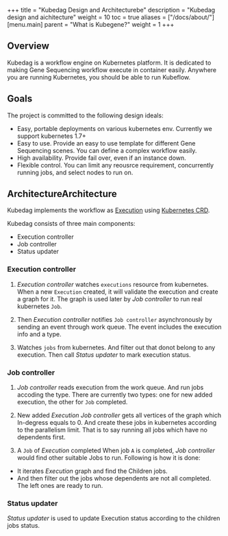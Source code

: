 +++
title = "Kubedag Design and Architecturebe"
description = "Kubedag design and aichitecture"
weight = 10
toc = true
aliases = ["/docs/about/"]
[menu.main]
  parent = "What is Kubegene?"
  weight = 1
+++

## Overview

Kubedag is a workflow engine on Kubernetes platform. It is dedicated to making Gene Sequencing workflow execute in container easily. Anywhere you are running Kubernetes, you should be able to run Kubeflow.

## Goals

The project is committed to the following design ideals:
* Easy, portable deployments on various kubernetes env. Currently we support kubernetes 1.7+
* Easy to use. Provide an easy to use template for different Gene Sequencing scenes. You can define a complex workflow easily.
* High availability. Provide fail over, even if an instance down. 
* Flexible control. You can limit any reousrce requirement, concurrently running jobs, and select nodes to run on.


## ArchitectureArchitecture

Kubedag implements the workflow as [Execution](/docs/about/execution) using [Kubernetes CRD](https://kubernetes.io/docs/concepts/extend-kubernetes/api-extension/custom-resources/#customresourcedefinitions).

Kubedag consists of three main components:
* Execution controller
* Job controller
* Status updater

### Execution controller

1. *Execution controller* watches `executions` resource from kubernetes. When a new `Execution` created, it will validate the execution and create a graph for it. The graph is used later by *Job controller* to run real kubernetes `Job`.

1. Then *Execution controller* notifies `Job controller` asynchronously by sending an event through work queue. The event includes the execution info and a type.

1. Watches `jobs` from kubernetes. And filter out that donot belong to any execution. Then call *Status updater* to mark execution status.

### Job controller

1. *Job controller* reads execution from the work queue. And run jobs accoding the type. There are currently two types: one for new added execution, the other for `Job` completed.

1. New added *Execution*
*Job controller* gets all vertices of the graph which In-degress equals to 0. And create these jobs in kubernetes according to the parallelism limit. That is to say running all jobs which have no dependents first.

1. A `Job` of *Execution* completed 
When job `A` is completed, *Job controller* would find other suitable Jobs to run. Following is how it is done:

* It iterates *Execution* graph and find the Children jobs. 
* And then filter out the jobs whose dependents are not all completed. The left ones are ready to run.

### Status updater

*Status updater* is used to update Execution status according to the children jobs status.